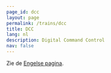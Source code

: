```yaml
---
page_id: dcc
layout: page
permalink: /trains/dcc
title: DCC
lang: nl
description: Digital Command Control
nav: false
---
```


Zie de <a href="../en-us/trains/dcc.html">Engelse pagina</a>.
